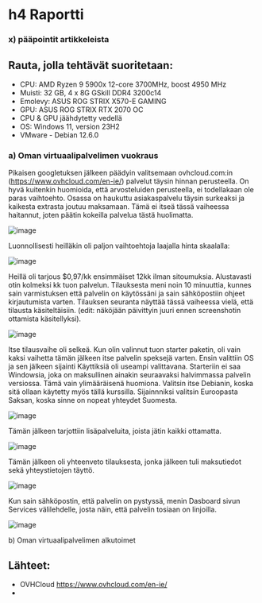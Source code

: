 # h4 Raportti
### x) pääpointit artikkeleista



## Rauta, jolla tehtävät suoritetaan: 
* CPU: AMD Ryzen 9 5900x 12-core 3700MHz, boost 4950 MHz
* Muisti: 32 GB, 4 x 8G GSkill DDR4 3200c14
* Emolevy: ASUS ROG STRIX X570-E GAMING
* GPU: ASUS ROG STRIX RTX 2070 OC
* CPU & GPU jäähdytetty vedellä 
* OS: Windows 11, version 23H2
* VMware - Debian 12.6.0

### a) Oman virtuaalipalvelimen vuokraus

Pikaisen googletuksen jälkeen päädyin valitsemaan ovhcloud.com:in (https://www.ovhcloud.com/en-ie/) palvelut täysin hinnan perusteella. On hyvä kuitenkin huomioida, että arvosteluiden perusteella, ei todellakaan ole paras vaihtoehto. Osassa on haukuttu asiakaspalvelu täysin surkeaksi ja kaikesta extrasta joutuu maksamaan. Tämä ei itseä tässä vaiheessa haitannut, joten päätin kokeilla palvelua tästä huolimatta.

![image](https://github.com/user-attachments/assets/723c361a-ef13-47a4-8617-2d1765a80214)

Luonnollisesti heilläkin oli paljon vaihtoehtoja laajalla hinta skaalalla:

![image](https://github.com/user-attachments/assets/e1d4bb10-dacd-462e-b9a3-85728e886762)

Heillä oli tarjous $0,97/kk ensimmäiset 12kk ilman sitoumuksia. Alustavasti otin kolmeksi kk tuon palvelun. Tilauksesta meni noin 10 minuuttia, kunnes sain varmistuksen että palvelin on käytössäni ja sain sähköpostiin ohjeet kirjautumista varten. Tilauksen seuranta näyttää tässä vaiheessa vielä, että tilausta käsiteltäisiin. (edit: näköjään päivittyin juuri ennen screenshotin ottamista käsitellyksi).

![image](https://github.com/user-attachments/assets/ed8048f1-2ce6-4dd7-87db-25534f43f061)

Itse tilausvaihe oli selkeä. Kun olin valinnut tuon starter paketin, oli vain kaksi vaihetta tämän jälkeen itse palvelin speksejä varten. Ensin valittiin OS ja sen jälkeen sijainti Käyttiksiä oli useampi valittavana. Starteriin ei saa Windowsia, joka on maksullinen ainakin seuraavaksi halvimmassa palvelin versiossa. Tämä vain ylimääräisenä huomiona. Valitsin itse Debianin, koska sitä ollaan käytetty myös tällä kurssilla. Sijainnniksi valitsin Euroopasta Saksan, koska sinne on nopeat yhteydet Suomesta.

![image](https://github.com/user-attachments/assets/fa99e5a3-36a2-4b8f-b54e-633d30e32b4d)

Tämän jälkeen tarjottiin lisäpalveluita, joista jätin kaikki ottamatta. 

![image](https://github.com/user-attachments/assets/25f1bc15-3aa8-4e27-8644-b28c91037c69)

Tämän jälkeen oli yhteenveto tilauksesta, jonka jälkeen tuli maksutiedot sekä yhteystietojen täyttö.

![image](https://github.com/user-attachments/assets/38020e89-dbab-4c52-a8a9-3b4686853264)

Kun sain sähköpostin, että palvelin on pystyssä, menin Dasboard sivun Services välilehdelle, josta näin, että palvelin tosiaan on linjoilla. 

![image](https://github.com/user-attachments/assets/a8fa1270-14a2-41b1-adf4-ebb927cd7a2d)


b) Oman virtuaalipalvelimen alkutoimet




 ## Lähteet:
 * OVHCloud https://www.ovhcloud.com/en-ie/
 * 
